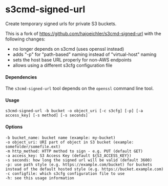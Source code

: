 s3cmd-signed-url
================

Create temporary signed urls for private S3 buckets.

This is a fork of https://github.com/hajoeichler/s3cmd-signed-url
with the following changes:

- no longer depends on s3cmd (uses openssl instead)
- adds "-p" for "path-based" naming instead of "virtual-host" naming
- sets the host base URL properly for non-AWS endpoints
- allows using a different s3cfg configuration file

#### Dependencies

The `s3cmd-signed-url` tool depends on the `openssl` command line tool.

#### Usage

    s3cmd-signed-url -b bucket -o object_uri [-c s3cfg] [-p] [-a access_key] [-s method] [-s seconds]

#### Options

    -b bucket_name: bucket name (example: my-bucket)
    -o object_uri: URI part of object in S3 bucket (example: somefolder/somefile.ext)
    -m http_method: HTTP method to sign - e.g. PUT (default GET)
    -a access_key: S3 Access Key (default ${S3_ACCESS_KEY})
    -s seconds: how long the signed url will be valid (default 3600)
    -p: use path style (e.g. https://example.com/bucket) for buckets instead of the default hosted style (e.g. https://bucket.example.com)
    -c configfile: which s3cfg configuration file to use
    -h: see this usage information
